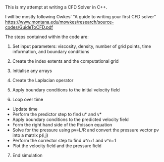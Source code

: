 This is my attempt at writing a CFD Solver in C++.

I will be mostly following Owkes' "A guide to writing your first CFD solver"
https://www.montana.edu/mowkes/research/source-codes/GuideToCFD.pdf

The steps contained within the code are:

1. Set input parameters: viscosity, density, number of grid points, time information, and boundary conditions

2. Create the index extents and the computational grid

3. Initialise any arrays 

4. Create the Laplacian operator

5. Apply boundary conditions to the initial velocity field

6. Loop over time 
  - Update time
  - Perform the predictor step to find u* and v*
  - Apply boundary conditions to the predicted velocity field
  - Form the right hand side of the Poisson equation
  - Solve for the pressure using pv=L/R and convert the pressure vector pv into a matrix p(i,j)
  - Perform the corrector step to find u^n+1 and v^n+1 
  - Plot the velocity field and the pressure field

7. End simulation


